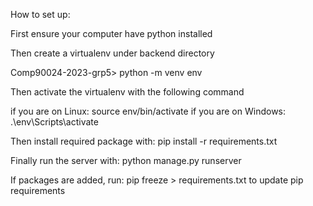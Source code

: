 How to set up:

First ensure your computer have python installed

Then create a virtualenv under backend directory

Comp90024-2023-grp5> python -m venv env

Then activate the virtualenv with the following command

if you are on Linux: source env/bin/activate
if you are on Windows: .\env\Scripts\activate

Then install required package with: pip install -r requirements.txt

Finally run the server with: python manage.py runserver

If packages are added, run: pip freeze > requirements.txt to update pip requirements